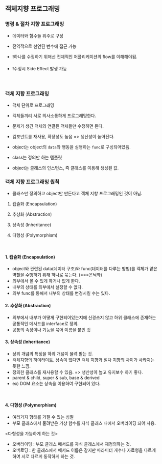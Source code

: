 ## 객체지향 프로그래밍

### 명령 & 절차 지향 프로그래밍

- 데이터와 함수들 위주로 구성
- 전역적으로 선언된 변수에 접근 가능

- ❗하나를 수정하기 위해선 전체적인 어플리케이션의 flow를 이해해야됨.
- ❗수정시 Side Effect 발생 가능

  <br>

### 객체 지향 프로그래밍

- 객체 단위로 프로그래밍
- 객체들끼리 서로 의사소통하게 프로그래밍한다.
- 문제가 생긴 객체와 연결된 객체들만 수정하면 된다.
- 컴포넌트를 재사용, 확장성도 높음 => 생산성이 높아진다.

- object는 object의 `data`와 행동을 실행하는 `func`로 구성되어있음.
- class는 정의만 하는 템플릿
- object는 클래스의 인스턴스, 즉 클래스를 이용해 생성된 값.
  <br>

### 객체 지향 프로그래밍 원칙

- 클래스만 정의하고 object만 만든다고 객체 지향 프로그래밍인 것이 아님.

1. 캡슐화 (Encapsulation)

2. 추상화 (Abstraction)

3. 상속성 (Inheritance)

4. 다형성 (Polymorphism)

   <br>

#### 1. 캡슐화 (Encapsulation)

- object와 관련된 data(데이터 구조)와 func(데이터를 다루는 방법)를 객체가 맡은 역할을 수행하기 위해 하나로 묶는다. (===은닉화)
- 외부에서 볼 수 있게 하거나 없게 한다.
- 내부의 상태를 외부에서 설정할 수 없다.
- 외부 func를 통해서 내부의 상태를 변경시킬 수는 있다.
  <br>

#### 2. 추상화 (Abstraction)

- 외부에서 내부가 어떻게 구현되어있는지에 신경쓰지 않고 하위 클래스에 존재하는 공통적인 메서드를 interface로 정의.
- 공통의 속성이나 기능을 묶어 이름을 붙인 것
  <br>

#### 3. 상속성 (Inheritance)

- 상위 개념의 특징을 하위 개념이 물려 받는 것.
- 객체지향의 하이라이트. 상속이 없다면 객체 지향과 절차 지향의 차이가 사라지는 듯한 느낌.
- 정의한 클래스를 재사용할 수 있음. => 생산성이 높고 유지보수 하기 좋다.
- parent & child, super & sub, base & derived
- ex) DOM 요소는 상속을 이용하여 구현되어 있다.

<br>

#### 4. 다형성 (Polymorphism)

- 여러가지 형태를 가질 수 있는 성질
- 부모 클래스에서 물려받은 가상 함수를 자식 클래스 내에서 오버라이딩 되어 사용.

<다형성을 가능하게 하는 것>

- 오버라이딩 : 부모 클래스 메서드를 자식 클래스에서 재정의하는 것.
- 오버로딩 : 한 클래스에서 메서드 이름은 같지만 파라미터 개수나 자료형을 다르게 하여 서로 다르게 동작하게 하는 것.
